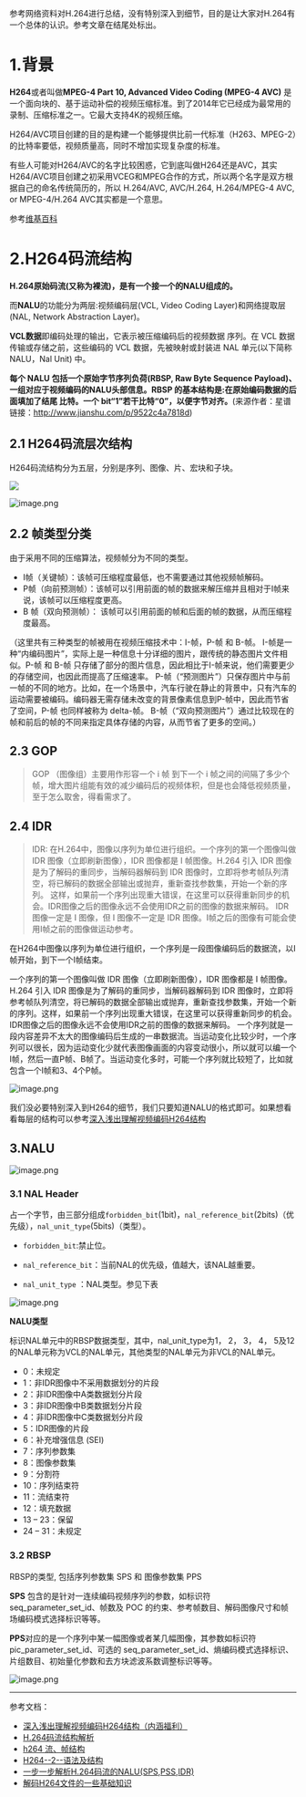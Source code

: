 参考网络资料对H.264进行总结，没有特别深入到细节，目的是让大家对H.264有一个总体的认识。参考文章在结尾处标出。


# 1.背景

**H264**或者叫做**MPEG-4 Part 10, Advanced Video Coding (MPEG-4 AVC)** 是一个面向块的、基于运动补偿的视频压缩标准。到了2014年它已经成为最常用的录制、压缩标准之一。它最大支持4K的视频压缩。

H264/AVC项目创建的目的是构建一个能够提供比前一代标准（H263、MPEG-2）的比特率要低，视频质量高，同时不增加实现复杂度的标准。

有些人可能对H264/AVC的名字比较困惑，它到底叫做H264还是AVC，其实H264/AVC项目创建之初采用VCEG和MPEG合作的方式，所以两个名字是双方根据自己的命名传统简历的，所以 H.264/AVC, AVC/H.264, H.264/MPEG-4 AVC, or MPEG-4/H.264 AVC其实都是一个意思。

参考[维基百科](https://en.wikipedia.org/wiki/H.264/MPEG-4_AVC#Features)


# 2.H264码流结构

**H.264原始码流(又称为裸流)，是有一个接一个的NALU组成的。**

而**NALU**的功能分为两层:视频编码层(VCL, Video Coding Layer)和网络提取层(NAL, Network Abstraction Layer)。

**VCL数据**即编码处理的输出，它表示被压缩编码后的视频数据 序列。在 VCL 数据传输或存储之前，这些编码的 VCL 数据，先被映射或封装进 NAL 单元(以下简称 NALU，Nal Unit) 中。

**每个 NALU 包括一个原始字节序列负荷(RBSP, Raw Byte Sequence Payload)、一组对应于视频编码的NALU头部信息。RBSP 的基本结构是:在原始编码数据的后面填加了结尾 比特。一个 bit“1”若干比特“0”，以便字节对齐。**(来源作者：星谱
链接：http://www.jianshu.com/p/9522c4a7818d)


## 2.1 H264码流层次结构

H264码流结构分为五层，分别是序列、图像、片、宏块和子块。


![](https://github.com/sparkfengbo/AndroidNotes/blob/master/PictureRes/live/h264-2.png?raw=true)

![image.png](https://github.com/sparkfengbo/AndroidNotes/blob/master/PictureRes/live/h264-1.png?raw=true)


## 2.2 帧类型分类

由于采用不同的压缩算法，视频帧分为不同的类型。
- I帧（关键帧）：该帧可压缩程度最低，也不需要通过其他视频帧解码。
- P帧（向前预测帧）：该帧可以引用前面的帧的数据来解压缩并且相对于I帧来说，该帧可以压缩程度更高。
- B 帧（双向预测帧）： 该帧可以引用前面的帧和后面的帧的数据，从而压缩程度最高。

（这里共有三种类型的帧被用在视频压缩技术中：I-帧，P-帧 和 B-帧。 
I-帧是一种“内编码图片”，实际上是一种信息十分详细的图片，跟传统的静态图片文件相似。P-帧 和 B-帧 只存储了部分的图片信息，因此相比于I-帧来说，他们需要更少的存储空间，也因此而提高了压缩速率。 
P-帧（“预测图片”）只保存图片中与前一帧的不同的地方。比如，在一个场景中，汽车行驶在静止的背景中，只有汽车的运动需要被编码。编码器无需存储未改变的背景像素信息到P-帧中，因此而节省了空间，P-帧 也同样被称为 delta-帧。 
B-帧（“双向预测图片”）通过比较现在的帧和前后的帧的不同来指定具体存储的内容，从而节省了更多的空间。）

## 2.3 GOP 
>GOP （图像组）主要用作形容一个 i 帧 到下一个 i 帧之间的间隔了多少个帧，增大图片组能有效的减少编码后的视频体积，但是也会降低视频质量，至于怎么取舍，得看需求了。

## 2.4 IDR 
>IDR:  在H.264中，图像以序列为单位进行组织。一个序列的第一个图像叫做 IDR 图像（立即刷新图像），IDR 图像都是 I 帧图像。H.264 引入 IDR 图像是为了解码的重同步，当解码器解码到 IDR 图像时，立即将参考帧队列清空，将已解码的数据全部输出或抛弃，重新查找参数集，开始一个新的序列。 这样，如果前一个序列出现重大错误，在这里可以获得重新同步的机会。IDR图像之后的图像永远不会使用IDR之前的图像的数据来解码。       IDR 图像一定是 I 图像，但 I 图像不一定是 IDR 图像。I帧之后的图像有可能会使用I帧之前的图像做运动参考。


在H264中图像以序列为单位进行组织，一个序列是一段图像编码后的数据流，以I帧开始，到下一个I帧结束。

一个序列的第一个图像叫做 IDR 图像（立即刷新图像），IDR 图像都是 I 帧图像。H.264 引入 IDR 图像是为了解码的重同步，当解码器解码到 IDR 图像时，立即将参考帧队列清空，将已解码的数据全部输出或抛弃，重新查找参数集，开始一个新的序列。这样，如果前一个序列出现重大错误，在这里可以获得重新同步的机会。IDR图像之后的图像永远不会使用IDR之前的图像的数据来解码。
一个序列就是一段内容差异不太大的图像编码后生成的一串数据流。当运动变化比较少时，一个序列可以很长，因为运动变化少就代表图像画面的内容变动很小，所以就可以编一个I帧，然后一直P帧、B帧了。当运动变化多时，可能一个序列就比较短了，比如就包含一个I帧和3、4个P帧。



![image.png](https://github.com/sparkfengbo/AndroidNotes/blob/master/PictureRes/live/h.png?raw=true)

我们没必要特别深入到H264的细节，我们只要知道NALU的格式即可。如果想看看每层的结构可以参考[深入浅出理解视频编码H264结构](http://www.jianshu.com/p/9522c4a7818d)

## 3.NALU

![image.png](https://github.com/sparkfengbo/AndroidNotes/blob/master/PictureRes/live/h264-3.png?raw=true)



### 3.1 NAL Header

占一个字节，由三部分组成`forbidden_bit`(1bit)，`nal_reference_bit`(2bits)（优先级），`nal_unit_type`(5bits)（类型）。

- `forbidden_bit`:禁止位。

- `nal_reference_bit`：当前NAL的优先级，值越大，该NAL越重要。

- `nal_unit_type` ：NAL类型。参见下表

![image.png](https://github.com/sparkfengbo/AndroidNotes/blob/master/PictureRes/live/h264-5.png?raw=true)


**NALU类型**
  
  标识NAL单元中的RBSP数据类型，其中，nal_unit_type为1， 2， 3， 4， 5及12的NAL单元称为VCL的NAL单元，其他类型的NAL单元为非VCL的NAL单元。 
       
- 0：未规定 
- 1：非IDR图像中不采用数据划分的片段 
- 2：非IDR图像中A类数据划分片段 
- 3：非IDR图像中B类数据划分片段 
- 4：非IDR图像中C类数据划分片段 
- 5：IDR图像的片段 
- 6：补充增强信息 (SEI) 
- 7：序列参数集 
- 8：图像参数集 
- 9：分割符 
- 10：序列结束符 
- 11：流结束符 
- 12：填充数据 
- 13 – 23：保留 
- 24 – 31：未规定 

### 3.2 RBSP


RBSP的类型, 包括序列参数集 SPS  和 图像参数集 PPS 
        
**SPS** 包含的是针对一连续编码视频序列的参数，如标识符 seq_parameter_set_id、帧数及 POC 的约束、参考帧数目、解码图像尺寸和帧场编码模式选择标识等等。 

**PPS**对应的是一个序列中某一幅图像或者某几幅图像，其参数如标识符 pic_parameter_set_id、可选的 seq_parameter_set_id、熵编码模式选择标识、片组数目、初始量化参数和去方块滤波系数调整标识等等。 

![image.png](https://github.com/sparkfengbo/AndroidNotes/blob/master/PictureRes/live/h264-4.png?raw=true)




-----


参考文档：

- [深入浅出理解视频编码H264结构（内涵福利）](http://www.jianshu.com/p/9522c4a7818d)
- [H.264码流结构解析](http://blog.csdn.net/mandagod/article/details/51174680)
- [h264 流、帧结构](http://transcoder.baiducontent.com/tc?srd=1&dict=32&h5ad=1&bdenc=1&lid=9157954412547245214&title=h264%E6%B5%81%E5%B8%A7%E7%BB%93%E6%9E%84-DoubleLi-%E5%8D%9A%E5%AE%A2%E5%9B%AD&nsrc=IlPT2AEptyoA_yixCFOxXnANedT62v3IEQGG_ytK1DK6mlrte4viZQRAXjbrMXmNZpPPtCPQpxkIuHKb_7YskNYWgK)
- [H264--2--语法及结构](http://blog.csdn.net/yangzhongxuan/article/details/8003494)
- [一步一步解析H.264码流的NALU(SPS,PSS,IDR)](http://guoh.org/lifelog/2013/10/h-264-bit-stream-sps-pps-idr-nalu/)
- [解码H264文件的一些基础知识](http://transcoder.baiducontent.com/tc?srd=1&dict=32&h5ad=1&bdenc=1&lid=11870939732630474985&nsrc=IlPT2AEptyoA_yixCFOxXnANedT62v3IEQGG_ytK1DK6mlrte4viZQRAYCH7MXW4GoCb9n00sqcIuH7a_71k6so4g43)